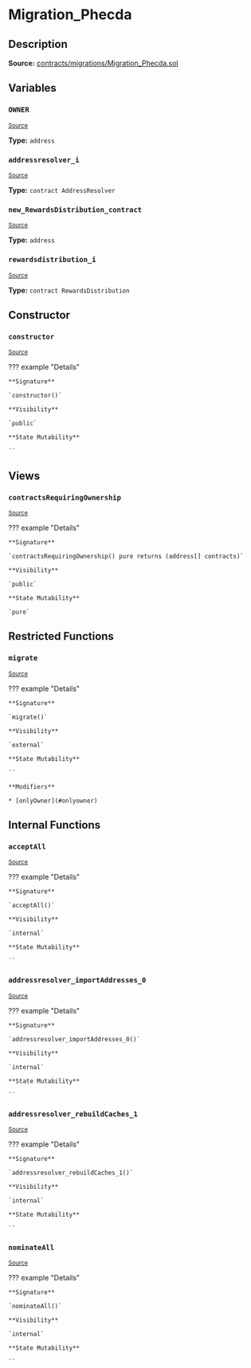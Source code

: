 # Migration_Phecda

## Description

**Source:** [contracts/migrations/Migration_Phecda.sol](https://github.com/Synthetixio/synthetix/tree/v2.97.2-alpha/contracts/migrations/Migration_Phecda.sol)

## Variables

### `OWNER`

<sub>[Source](https://github.com/Synthetixio/synthetix/tree/v2.97.2-alpha/contracts/migrations/Migration_Phecda.sol#L15)</sub>

**Type:** `address`

### `addressresolver_i`

<sub>[Source](https://github.com/Synthetixio/synthetix/tree/v2.97.2-alpha/contracts/migrations/Migration_Phecda.sol#L22)</sub>

**Type:** `contract AddressResolver`

### `new_RewardsDistribution_contract`

<sub>[Source](https://github.com/Synthetixio/synthetix/tree/v2.97.2-alpha/contracts/migrations/Migration_Phecda.sol#L32)</sub>

**Type:** `address`

### `rewardsdistribution_i`

<sub>[Source](https://github.com/Synthetixio/synthetix/tree/v2.97.2-alpha/contracts/migrations/Migration_Phecda.sol#L24)</sub>

**Type:** `contract RewardsDistribution`

## Constructor

### `constructor`

<sub>[Source](https://github.com/Synthetixio/synthetix/tree/v2.97.2-alpha/contracts/migrations/Migration_Phecda.sol#L34)</sub>

??? example "Details"

    **Signature**

    `constructor()`

    **Visibility**

    `public`

    **State Mutability**

    ``

## Views

### `contractsRequiringOwnership`

<sub>[Source](https://github.com/Synthetixio/synthetix/tree/v2.97.2-alpha/contracts/migrations/Migration_Phecda.sol#L36)</sub>

??? example "Details"

    **Signature**

    `contractsRequiringOwnership() pure returns (address[] contracts)`

    **Visibility**

    `public`

    **State Mutability**

    `pure`

## Restricted Functions

### `migrate`

<sub>[Source](https://github.com/Synthetixio/synthetix/tree/v2.97.2-alpha/contracts/migrations/Migration_Phecda.sol#L42)</sub>

??? example "Details"

    **Signature**

    `migrate()`

    **Visibility**

    `external`

    **State Mutability**

    ``

    **Modifiers**

    * [onlyOwner](#onlyowner)

## Internal Functions

### `acceptAll`

<sub>[Source](https://github.com/Synthetixio/synthetix/tree/v2.97.2-alpha/contracts/migrations/Migration_Phecda.sol#L60)</sub>

??? example "Details"

    **Signature**

    `acceptAll()`

    **Visibility**

    `internal`

    **State Mutability**

    ``

### `addressresolver_importAddresses_0`

<sub>[Source](https://github.com/Synthetixio/synthetix/tree/v2.97.2-alpha/contracts/migrations/Migration_Phecda.sol#L74)</sub>

??? example "Details"

    **Signature**

    `addressresolver_importAddresses_0()`

    **Visibility**

    `internal`

    **State Mutability**

    ``

### `addressresolver_rebuildCaches_1`

<sub>[Source](https://github.com/Synthetixio/synthetix/tree/v2.97.2-alpha/contracts/migrations/Migration_Phecda.sol#L85)</sub>

??? example "Details"

    **Signature**

    `addressresolver_rebuildCaches_1()`

    **Visibility**

    `internal`

    **State Mutability**

    ``

### `nominateAll`

<sub>[Source](https://github.com/Synthetixio/synthetix/tree/v2.97.2-alpha/contracts/migrations/Migration_Phecda.sol#L67)</sub>

??? example "Details"

    **Signature**

    `nominateAll()`

    **Visibility**

    `internal`

    **State Mutability**

    ``
